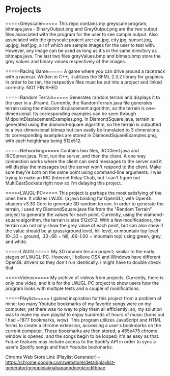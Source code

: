 # Projects

=====Greyscaler=====
This repo contains my greyscale program, bitmaps.java - BinaryOutput.png and GreyOutput.png are the two output files associated with the program for the user to see sample output.  Also associated with the greyscale project are: cat.jpg, city.jpg, sunset.jpg, up.jpg, leaf.jpg, all of which are sample images for the user to test with.  However, any image can be used as long as it's in the same directory as bitmaps.java. The last two files greyValues.bmp and bitmap.bmp store the grey values and binary values respectively of the images.

=====Racing Game=====
A game where you can drive around a racetrack with a racecar.  Written in C++, it utilizes the SFML 2.3.2 library for graphics.  In order to be ran, the respective files must be put into a project and linked correctly. NOT FINISHED

=====Random Terrain=====
Generates random terrain and displays it to the user in a JFrame.  Currently, the RandomTerrain.java file generates terrain using the midpoint displacement algorithm, so the terrain is one-dimensional. Its corresponding examples can be seen through MidpointDisplacementExamples.png.  In DiamondSquare.java, terrain is generated using the diamond-square algorithm, so the terrain is outputted to a two-dimensional bitmap but can easily be translated to 3 dimensions.  Its corresponding examples are stored in DiamondSquareExamples.png, with each heightmap being 512x512.

=====Networking=====
Contains two files, IRCClient.java and IRCServer.java.  First, run the server, and then the client.  A one way connection works where the client can send messages to the server and it will display the messages but the server won't respond to the client.  Make sure they're both on the same point using command-line arguments.  I was trying to make an IRC (Internet Relay Chat), but I can't figure out MultiCastSockets right now so I'm delaying this project.

=====LWJGL-PC=====
This project is perhaps the most satisfying of the ones here.  It utilizes LWJGL (a java binding for OpenGL), with OpenGL shaders v3.30 Core to generate 3D random terrain.  In order to generate the terrain, I used my DiamondSquare.java file from the "Random Terrain" project to generate the values for each point.  Currently, using the diamond-square algorithm, the terrain is size 512x512.  With a few modifications, the terrain can not only show the grey value of each point, but can also show if the value should be at grass/ground level, hill level, or mountain top level (0-.33 = ground, .33-.66 = hill, .66-1.00 = mountain top) using green, grey, and white.

=====LWJGL=====
My 3D random terrain project; similar to the early stages of LWJGL-PC.  However, I believe OSX and Windows have different OpenGL drivers so they don't run identically.  I might have to double check that.

=====Videos=====
My archive of videos from projects.  Currently, there is only one video, and it is for the LWJGL-PC project to show users how the program looks with multiple tests and a couple of modifications.

=====Playlist=====
I gained inspiration for this project from a problem of mine: too many Youtube bookmarks of my favorite songs were on my computer, yet there was no way to play them all efficiently; so, my solution was to make my own playlist to enjoy hundreds of hours of music (turns out I had ~1877 bookmarks, wow).  This program utilizes JavaScript and HTML forms to create a chrome extension, accessing a user's bookmarks on the current computer.  These bookmarks are then stored, a 465x475 chrome window is opened, and the songs begin to be looped; it's as easy as that.  Future features may include access to the Spotify API in order to sync a user's Spotify songs and their Youtube bookmarks.

Chrome Web Store Link (Playlist Generator) - https://chrome.google.com/webstore/detail/playlist-generator/gcnopleiakgahapanbdcegkccdifbbae
